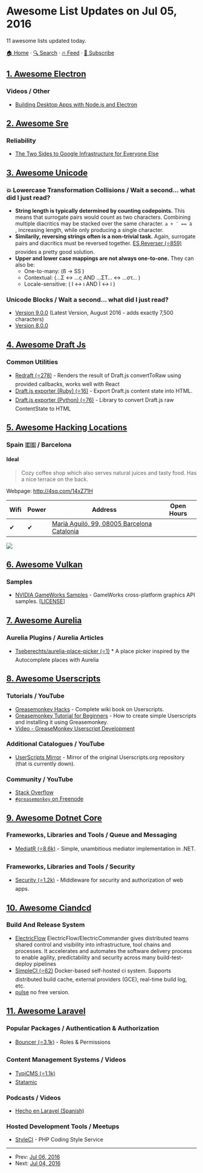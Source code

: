 # Awesome List Updates on Jul 05, 2016

11 awesome lists updated today.

[🏠 Home](/README.md) · [🔍 Search](https://www.trackawesomelist.com/search/) · [🔥 Feed](https://www.trackawesomelist.com/rss.xml) · [📮 Subscribe](https://trackawesomelist.us17.list-manage.com/subscribe?u=d2f0117aa829c83a63ec63c2f&id=36a103854c)



## [1. Awesome Electron](/content/sindresorhus/awesome-electron/README.md)

### Videos / Other

*   [Building Desktop Apps with Node.js and Electron](https://www.youtube.com/watch?v=rbSvc8_BHaw)

## [2. Awesome Sre](/content/dastergon/awesome-sre/README.md)

### Reliability

*   [The Two Sides to Google Infrastructure for Everyone Else](https://speakerdeck.com/garethr/the-two-sides-to-google-infrastructure-for-everyone-else)

## [3. Awesome Unicode](/content/jagracey/Awesome-Unicode/README.md)

### :collision: Lowercase Transformation Collisions / Wait a second... what did I just read?

*   **String length is typically determined by counting codepoints.** This means that surrogate pairs would count as two characters. Combining multiple diacritics may be stacked over the same character. `a + ̈  == ̈a   `, increasing length, while only producing a single character.
*   **Similarily, reversing strings often is a non-trivial task.** Again, surrogate pairs and diacritics must be reversed together. [ES Reverser (⭐859)](https://github.com/mathiasbynens/esrever) provides a pretty good solution.
*   **Upper and lower case mappings are not always one-to-one.** They can also be:
    *   One-to-many: (ß → SS )
    *   Contextual: (…Σ ↔ …ς AND …ΣΤ… ↔ …στ… )
    *   Locale-sensitive: ( I ↔ ı AND İ ↔ i )

### Unicode Blocks / Wait a second... what did I just read?

*   [Version 9.0.0](http://www.unicode.org/versions/Unicode9.0.0/) (Latest Version, August 2016 - adds exactly 7,500 characters)
*   [Version 8.0.0](http://www.unicode.org/versions/Unicode8.0.0/)

## [4. Awesome Draft Js](/content/nikgraf/awesome-draft-js/README.md)

### Common Utilities

*   [Redraft (⭐278)](https://github.com/lokiuz/redraft) - Renders the result of Draft.js convertToRaw using provided callbacks, works well with React
*   [Draft.js exporter (Ruby) (⭐16)](https://github.com/ignitionworks/draftjs_exporter) - Export Draft.js content state into HTML.
*   [Draft.js exporter (Python) (⭐76)](https://github.com/springload/draftjs_exporter) - Library to convert Draft.js raw ContentState to HTML

## [5. Awesome Hacking Locations](/content/daviddias/awesome-hacking-locations/README.md)

### Spain 🇪🇸 / Barcelona

#### Ideal

> Cozy coffee shop which also serves natural juices and tasty food. Has a nice terrace on the back.

Webpage: <http://4sq.com/14xZ71H>

| Wifi | Power | Address                                                                         | Open Hours |
| ---- | ----- | ------------------------------------------------------------------------------- | ---------- |
| ✔    | ✔     | [Marià Aguiló, 99, 08005 Barcelona Catalonia](https://goo.gl/maps/qZg6gmvAL4A2) |            |

![](http://www.speedtest.net/result/5453643373.png)

## [6. Awesome Vulkan](/content/vinjn/awesome-vulkan/README.md)

### Samples

*   [NVIDIA GameWorks Samples](https://github.com/NVIDIAGameWorks/GraphicsSamples) - GameWorks cross-platform graphics API samples. \[[LICENSE](https://github.com/NVIDIAGameWorks/GraphicsSamples/blob/master/license.txt)]

## [7. Awesome Aurelia](/content/aurelia-contrib/awesome-aurelia/README.md)

### Aurelia Plugins / Aurelia Articles

*   [Tseberechts/aurelia-place-picker (⭐1)](https://github.com/Tseberechts/aurelia-place-picker) \* A place picker inspired by the Autocomplete places with Aurelia

## [8. Awesome Userscripts](/content/bvolpato/awesome-userscripts/README.md)

### Tutorials / YouTube

*   [Greasemonkey Hacks](http://commons.oreilly.com/wiki/index.php/Greasemonkey_Hacks) - Complete wiki book on Userscripts.
*   [Greasemonkey Tutorial for Beginners](http://hayageek.com/greasemonkey-tutorial/) - How to create simple Userscripts and installing it using Greasemonkey.
*   [Video - GreaseMonkey Userscript Development](https://www.youtube.com/watch?v=hAeWOOJPp0o)

### Additional Catalogues / YouTube

*   [UserScripts Mirror](http://userscripts-mirror.org/) - Mirror of the original Userscripts.org repository (that is currently down).

### Community / YouTube

*   [Stack Overflow](https://stackoverflow.com/questions/tagged/userscripts)
*   [`#greasemonkey` on Freenode](http://webchat.freenode.net/?channels=greasemonkey)

## [9. Awesome Dotnet Core](/content/thangchung/awesome-dotnet-core/README.md)

### Frameworks, Libraries and Tools / Queue and Messaging

*   [MediatR (⭐8.6k)](https://github.com/jbogard/MediatR) - Simple, unambitious mediator implementation in .NET.

### Frameworks, Libraries and Tools / Security

*   [Security (⭐1.2k)](https://github.com/aspnet/Security) - Middleware for security and authorization of web apps.

## [10. Awesome Ciandcd](/content/cicdops/awesome-ciandcd/README.md)

### Build And Release System

*   [ElectricFlow](http://electric-cloud.com/products/electricflow/)  ElectricFlow/ElectricCommander gives distributed teams shared control and visibility into infrastructure, tool chains and processes. It accelerates and automates the software delivery process to enable agility, predictability and security across many build-test-deploy pipelines
*   [SimpleCI (⭐62)](https://github.com/simpleci/simpleci) Docker-based self-hosted ci system. Supports distributed build cache, external providers (GCE), real-time build log, etc.
*   [pulse](http://zutubi.com) no free version.

## [11. Awesome Laravel](/content/chiraggude/awesome-laravel/README.md)

### Popular Packages / Authentication & Authorization

*   [Bouncer (⭐3.1k)](https://github.com/JosephSilber/bouncer) - Roles & Permissions

### Content Management Systems / Videos

*   [TypiCMS (⭐1.1k)](https://github.com/typicms/base)
*   [Statamic](https://statamic.com/)

### Podcasts / Videos

*   [Hecho en Laravel (Spanish)](http://hechoenlaravel.com)

### Hosted Development Tools / Meetups

*   [StyleCI](https://styleci.io) - PHP Coding Style Service

---

- Prev: [Jul 06, 2016](/content/2016/07/06/README.md)
- Next: [Jul 04, 2016](/content/2016/07/04/README.md)